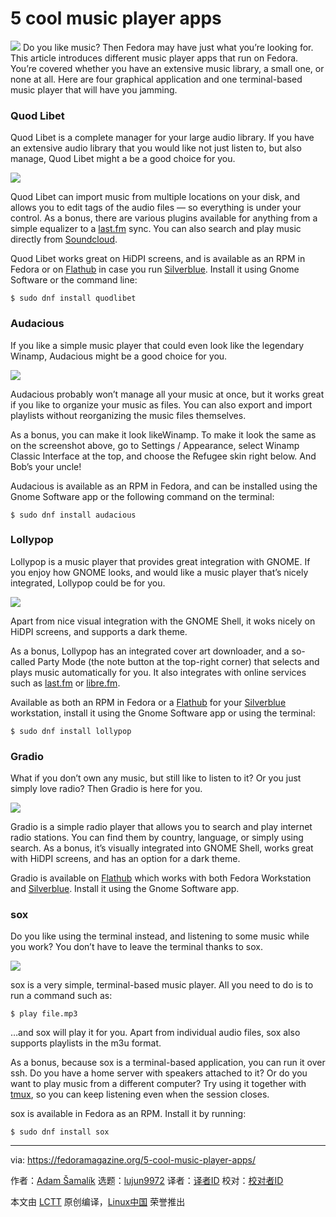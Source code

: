 5 cool music player apps
======

![](https://fedoramagazine.org/wp-content/uploads/2018/08/5-cool-music-apps-816x345.jpg)
Do you like music? Then Fedora may have just what you’re looking for. This article introduces different music player apps that run on Fedora. You’re covered whether you have an extensive music library, a small one, or none at all. Here are four graphical application and one terminal-based music player that will have you jamming.

### Quod Libet

Quod Libet is a complete manager for your large audio library. If you have an extensive audio library that you would like not just listen to, but also manage, Quod Libet might a be a good choice for you.

![][1]

Quod Libet can import music from multiple locations on your disk, and allows you to edit tags of the audio files — so everything is under your control. As a bonus, there are various plugins available for anything from a simple equalizer to a [last.fm][2] sync. You can also search and play music directly from [Soundcloud][3].

Quod Libet works great on HiDPI screens, and is available as an RPM in Fedora or on [Flathub][4] in case you run [Silverblue][5]. Install it using Gnome Software or the command line:
```
$ sudo dnf install quodlibet

```

### Audacious

If you like a simple music player that could even look like the legendary Winamp, Audacious might be a good choice for you.

![][6]

Audacious probably won’t manage all your music at once, but it works great if you like to organize your music as files. You can also export and import playlists without reorganizing the music files themselves.

As a bonus, you can make it look likeWinamp. To make it look the same as on the screenshot above, go to Settings / Appearance, select Winamp Classic Interface at the top, and choose the Refugee skin right below. And Bob’s your uncle!

Audacious is available as an RPM in Fedora, and can be installed using the Gnome Software app or the following command on the terminal:
```
$ sudo dnf install audacious

```

### Lollypop

Lollypop is a music player that provides great integration with GNOME. If you enjoy how GNOME looks, and would like a music player that’s nicely integrated, Lollypop could be for you.

![][7]

Apart from nice visual integration with the GNOME Shell, it woks nicely on HiDPI screens, and supports a dark theme.

As a bonus, Lollypop has an integrated cover art downloader, and a so-called Party Mode (the note button at the top-right corner) that selects and plays music automatically for you. It also integrates with online services such as [last.fm][2] or [libre.fm][8].

Available as both an RPM in Fedora or a [Flathub][4] for your [Silverblue][5] workstation, install it using the Gnome Software app or using the terminal:
```
$ sudo dnf install lollypop

```

### Gradio

What if you don’t own any music, but still like to listen to it? Or you just simply love radio? Then Gradio is here for you.

![][9]

Gradio is a simple radio player that allows you to search and play internet radio stations. You can find them by country, language, or simply using search. As a bonus, it’s visually integrated into GNOME Shell, works great with HiDPI screens, and has an option for a dark theme.

Gradio is available on [Flathub][4] which works with both Fedora Workstation and [Silverblue][5]. Install it using the Gnome Software app.

### sox

Do you like using the terminal instead, and listening to some music while you work? You don’t have to leave the terminal thanks to sox.

![][10]

sox is a very simple, terminal-based music player. All you need to do is to run a command such as:
```
$ play file.mp3

```

…and sox will play it for you. Apart from individual audio files, sox also supports playlists in the m3u format.

As a bonus, because sox is a terminal-based application, you can run it over ssh. Do you have a home server with speakers attached to it? Or do you want to play music from a different computer? Try using it together with [tmux][11], so you can keep listening even when the session closes.

sox is available in Fedora as an RPM. Install it by running:
```
$ sudo dnf install sox

```


--------------------------------------------------------------------------------

via: https://fedoramagazine.org/5-cool-music-player-apps/

作者：[Adam Šamalík][a]
选题：[lujun9972](https://github.com/lujun9972)
译者：[译者ID](https://github.com/译者ID)
校对：[校对者ID](https://github.com/校对者ID)

本文由 [LCTT](https://github.com/LCTT/TranslateProject) 原创编译，[Linux中国](https://linux.cn/) 荣誉推出

[a]:https://fedoramagazine.org/author/asamalik/
[1]:https://fedoramagazine.org/wp-content/uploads/2018/08/qodlibet-300x217.png
[2]:https://last.fm
[3]:https://soundcloud.com/
[4]:https://flathub.org/home
[5]:https://teamsilverblue.org/
[6]:https://fedoramagazine.org/wp-content/uploads/2018/08/audacious-300x136.png
[7]:https://fedoramagazine.org/wp-content/uploads/2018/08/lollypop-300x172.png
[8]:https://libre.fm
[9]:https://fedoramagazine.org/wp-content/uploads/2018/08/gradio.png
[10]:https://fedoramagazine.org/wp-content/uploads/2018/08/sox-300x179.png
[11]:https://fedoramagazine.org/use-tmux-more-powerful-terminal/
